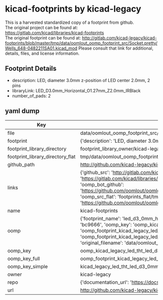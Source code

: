 # kicad-footprints by kicad-legacy  
This is a harvested standardized copy of a footprint from github.  
The original project can be found at:  
https://gitlab.com/kicad/libraries/kicad-footprints  
The original footprint can be found at:
http://gitlab.com/kicad-legacy/kicad-footprints/blob/master/tmp/data/oomlout_oomp_footprint_src/Socket.pretty/Wells_648-0482211SA01.kicad_mod
Please consult that link for additional, details, files, and license information.  
## Footprint Details
* description: LED, diameter 3.0mm z-position of LED center 2.0mm, 2 pins  
* libraryLink: LED_D3.0mm_Horizontal_O1.27mm_Z2.0mm_IRBlack  
* number_of_pads: 2  
## yaml dump  
| Key | Value |  
| --- | --- |  
| file | data/oomlout_oomp_footprint_src/kicad-footprints/LED_THT.pretty/LED_D3.0mm_Horizontal_O1.27mm_Z2.0mm_IRBlack.kicad_mod |  
| footprint | {'description': 'LED, diameter 3.0mm z-position of LED center 2.0mm, 2 pins', 'libraryLink': 'LED_D3.0mm_Horizontal_O1.27mm_Z2.0mm_IRBlack', 'number_of_pads': 2} |  
| footprint_library_directory | footprint_library_owner/kicad-legacy_kicad-footprints |  
| footprint_library_directory_flat | tmp/data/oomlout_oomp_footprint_src/footprints_flat/kicad_legacy_led_tht_led_d3_0mm_horizontal_o1_27mm_z2_0mm_irblack/working |  
| github_path | http://github.com/kicad-legacy/kicad-footprints/blob/master/tmp/data/oomlout_oomp_footprint_src/LED_THT.pretty/LED_D3.0mm_Horizontal_O1.27mm_Z2.0mm_IRBlack.kicad_mod |  
| links | {'github_src': 'http://gitlab.com/kicad-legacy/kicad-footprints/blob/master/tmp/data/oomlout_oomp_footprint_src/Socket.pretty/Wells_648-0482211SA01.kicad_mod', 'github_src_repo': 'https://gitlab.com/kicad/libraries/kicad-footprints', 'oomp_bot': 'tmp/data/oomlout_oomp_footprint_src/footprints/kicad_legacy_led_tht_led_d3_0mm_horizontal_o1_27mm_z2_0mm_irblack/working', 'oomp_bot_github': 'https://github.com/oomlout/oomlout_oomp_footprint_bot/tree/main/tmp/data/oomlout_oomp_footprint_src/footprints/kicad_legacy_led_tht_led_d3_0mm_horizontal_o1_27mm_z2_0mm_irblack/working', 'oomp_src_flat': 'footprints_flat/tmp/data/oomlout_oomp_footprint_src/footprints_flat/kicad_legacy_led_tht_led_d3_0mm_horizontal_o1_27mm_z2_0mm_irblack/working', 'oomp_src_flat_github': 'https://github.com/oomlout/oomlout_oomp_footprint_src/tree/main/tmp/data/oomlout_oomp_footprint_src/footprints_flat/kicad_legacy_led_tht_led_d3_0mm_horizontal_o1_27mm_z2_0mm_irblack/working'} |  
| name | kicad-footprints |  
| oomp | {'footprint_name': 'led_d3_0mm_horizontal_o1_27mm_z2_0mm_irblack', 'library_name': 'led_tht', 'md5': 'bc96663341057b7b266cda87f17b112a', 'md5_10': 'bc96663341', 'md5_5': 'bc966', 'md5_6': 'bc9666', 'oomp_key': 'oomp_kicad_legacy_led_tht_led_d3_0mm_horizontal_o1_27mm_z2_0mm_irblack', 'oomp_key_extra': 'oomp_footprint_kicad_legacy_led_tht_led_d3_0mm_horizontal_o1_27mm_z2_0mm_irblack', 'oomp_key_full': 'oomp_footprint_kicad_legacy_led_tht_led_d3_0mm_horizontal_o1_27mm_z2_0mm_irblack_bc9666', 'oomp_key_simple': 'kicad_legacy_led_tht_led_d3_0mm_horizontal_o1_27mm_z2_0mm_irblack', 'original_filename': 'data/oomlout_oomp_footprint_src/kicad-footprints/LED_THT.pretty/LED_D3.0mm_Horizontal_O1.27mm_Z2.0mm_IRBlack.kicad_mod', 'owner_name': 'kicad_legacy'} |  
| oomp_key | oomp_kicad_legacy_led_tht_led_d3_0mm_horizontal_o1_27mm_z2_0mm_irblack |  
| oomp_key_full | oomp_footprint_kicad_legacy_led_tht_led_d3_0mm_horizontal_o1_27mm_z2_0mm_irblack |  
| oomp_key_simple | kicad_legacy_led_tht_led_d3_0mm_horizontal_o1_27mm_z2_0mm_irblack |  
| owner | kicad-legacy |  
| repo | {'documentation_url': 'https://docs.github.com/rest/repos/repos#get-a-repository', 'message': 'Not Found'} |  
| url | http://github.com/kicad-legacy/kicad-footprints |  

